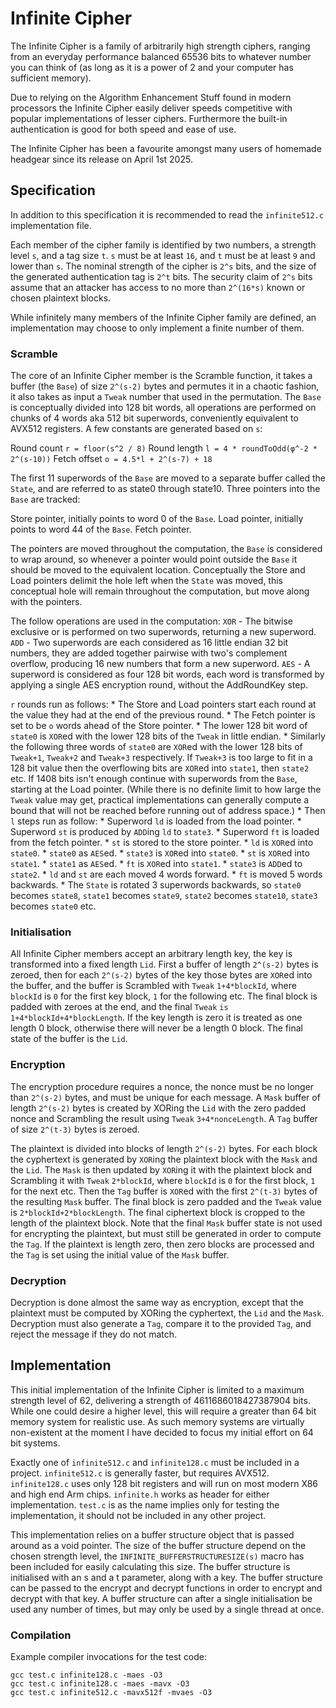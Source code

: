 # Infinite Cipher

The Infinite Cipher is a family of arbitrarily high strength ciphers, ranging from an everyday performance balanced 65536 bits to whatever number you can think of (as long as it is a power of 2 and your computer has sufficient memory).

Due to relying on the Algorithm Enhancement Stuff found in modern processors the Infinite Cipher easily deliver speeds competitive with popular implementations of lesser ciphers. Furthermore the built-in authentication is good for both speed and ease of use.

The Infinite Cipher has been a favourite amongst many users of homemade headgear since its release on April 1st 2025.

## Specification

In addition to this specification it is recommended to read the `infinite512.c` implementation file.

Each member of the cipher family is identified by two numbers, a strength level `s`, and a tag size `t`. `s` must be at least `16`, and `t` must be at least `9` and lower than `s`. The nominal strength of the cipher is `2^s` bits, and the size of the generated authentication tag is `2^t` bits. The security claim of `2^s` bits assume that an attacker has access to no more than `2^(16*s)` known or chosen plaintext blocks.

While infinitely many members of the Infinite Cipher family are defined, an implementation may choose to only implement a finite number of them.

### Scramble

The core of an Infinite Cipher member is the Scramble function, it takes a buffer (the `Base`) of size `2^(s-2)` bytes and permutes it in a chaotic fashion, it also takes as input a `Tweak` number that used in the permutation. The `Base` is conceptually divided into 128 bit words, all operations are performed on chunks of 4 words aka 512 bit superwords, conveniently equivalent to AVX512 registers. A few constants are generated based on `s`:

Round count `r = floor(s^2 / 8)`
Round length `l = 4 * roundToOdd(φ^-2 * 2^(s-10))`
Fetch offset `o = 4.5*l + 2^(s-7) + 18`

The first 11 superwords of the `Base` are moved to a separate buffer called the `State`, and are referred to as state0 through state10. Three pointers into the `Base` are tracked:

Store pointer, initially points to word 0 of the `Base`.
Load pointer, initially points to word 44 of the `Base`.
Fetch pointer.

The pointers are moved throughout the computation, the `Base` is considered to wrap around, so whenever a pointer would point outside the `Base` it should be moved to the equivalent location. Conceptually the Store and Load pointers delimit the hole left when the `State` was moved, this conceptual hole will remain throughout the computation, but move along with the pointers.

The follow operations are used in the computation:
`XOR` - The bitwise exclusive or is performed on two superwords, returning a new superword.
`ADD` - Two superwords are each considered as 16 little endian 32 bit numbers, they are added together pairwise with two's complement overflow, producing 16 new numbers that form a new superword.
`AES` - A superword is considered as four 128 bit words, each word is transformed by applying a single AES encryption round, without the AddRoundKey step.

`r` rounds run as follows:
	* The Store and Load pointers start each round at the value they had at the end of the previous round.
	* The Fetch pointer is set to be `o` words ahead of the Store pointer.
	* The lower 128 bit word of `state0` is `XOR`ed with the lower 128 bits of the `Tweak` in little endian.
	* Similarly the following three words of `state0` are `XOR`ed with the lower 128 bits of `Tweak+1`, `Tweak+2` and `Tweak+3` respectively. If `Tweak+3` is too large to fit in a 128 bit value then the overflowing bits are `XOR`ed into `state1`, then `state2` etc. If 1408 bits isn't enough continue with superwords from the `Base`, starting at the Load pointer. (While there is no definite limit to how large the `Tweak` value may get, practical implementations can generally compute a bound that will not be reached before running out of address space.)
	* Then `l` steps run as follow:
		* Superword `ld` is loaded from the load pointer.
		* Superword `st` is produced by `ADD`ing `ld` to `state3`.
		* Superword `ft` is loaded from the fetch pointer.
		* `st` is stored to the store pointer.
		* `ld` is `XOR`ed into `state0`.
		* `state0` as `AES`ed.
		* `state3` is `XOR`ed into `state0`.
		* `st` is `XOR`ed into `state1`.
		* `state1` as `AES`ed.
		* `ft` is `XOR`ed into `state1`.
		* `state3` is `ADD`ed to `state2`.
		* `ld` and `st` are each moved 4 words forward.
		* `ft` is moved 5 words backwards.
		* The `State` is rotated 3 superwords backwards, so `state0` becomes `state8`, `state1` becomes `state9`, `state2` becomes `state10`, `state3` becomes `state0` etc.

### Initialisation

All Infinite Cipher members accept an arbitrary length key, the key is transformed into a fixed length `Lid`. First a buffer of length `2^(s-2)` bytes is zeroed, then for each `2^(s-2)` bytes of the key those bytes are `XOR`ed into the buffer, and the buffer is Scrambled with `Tweak` `1+4*blockId`, where `blockId` is `0` for the first key block, `1` for the following etc. The final block is padded with zeroes at the end, and the final `Tweak` `is 1+4*blockId+4*blockLength`. If the key length is zero it is treated as one length 0 block, otherwise there will never be a length 0 block. The final state of the buffer is the `Lid`.

### Encryption

The encryption procedure requires a nonce, the nonce must be no longer than `2^(s-2)` bytes, and must be unique for each message. A `Mask` buffer of length `2^(s-2)` bytes is created by XORing the `Lid` with the zero padded nonce and Scrambling the result using `Tweak` `3+4*nonceLength`. A `Tag` buffer of size `2^(t-3)` bytes is zeroed.

The plaintext is divided into blocks of length `2^(s-2)` bytes. For each block the cyphertext is generated by `XOR`ing the plaintext block with the `Mask` and the `Lid`. The `Mask` is then updated by `XOR`ing it with the plaintext block and Scrambling it with `Tweak` `2*blockId`, where `blockId` is `0` for the first block, `1` for the next etc. Then the `Tag` buffer is `XOR`ed with the first `2^(t-3)` bytes of the resulting `Mask` buffer. The final block is zero padded and the `Tweak` value is `2*blockId+2*blockLength`. The final ciphertext block is cropped to the length of the plaintext block. Note that the final `Mask` buffer state is not used for encrypting the plaintext, but must still be generated in order to compute the `Tag`. If the plaintext is length zero, then zero blocks are processed and the `Tag` is set using the initial value of the `Mask` buffer.

### Decryption

Decryption is done almost the same way as encryption, except that the plaintext must be computed by XORing the cyphertext, the `Lid` and the `Mask`. Decryption must also generate a `Tag`, compare it to the provided `Tag`, and reject the message if they do not match.

## Implementation

This initial implementation of the Infinite Cipher is limited to a maximum strength level of 62, delivering a strength of 4611686018427387904 bits. While one could desire a higher level, this will require a greater than 64 bit memory system for realistic use. As such memory systems are virtually non-existent at the moment I have decided to focus my initial effort on 64 bit systems.

Exactly one of `infinite512.c` and `infinite128.c` must be included in a project. `infinite512.c` is generally faster, but requires AVX512. `infinite128.c` uses only 128 bit registers and will run on most modern X86 and high end Arm chips. `infinite.h` works as header for either implementation. `test.c` is as the name implies only for testing the implementation, it should not be included in any other project.

This implementation relies on a buffer structure object that is passed around as a void pointer. The size of the buffer structure depend on the chosen strength level, the `INFINITE_BUFFERSTRUCTURESIZE(s)` macro has been included for easily calculating this size. The buffer structure is initialised with an s and a t parameter, along with a key. The buffer structure can be passed to the encrypt and decrypt functions in order to encrypt and decrypt with that key. A buffer structure can after a single initialisation be used any number of times, but may only be used by a single thread at once.

### Compilation

Example compiler invocations for the test code:

```
gcc test.c infinite128.c -maes -O3
gcc test.c infinite128.c -maes -mavx -O3
gcc test.c infinite512.c -mavx512f -mvaes -O3
```
